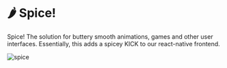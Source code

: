 # 🌶 Spice!
Spice! The solution for buttery smooth animations, games and other user interfaces. Essentially, this adds a spicey KICK to our react-native frontend.

![spice](https://user-images.githubusercontent.com/42698330/46081863-f0b48e80-c1e0-11e8-90fe-a7d961dc3d69.png)

